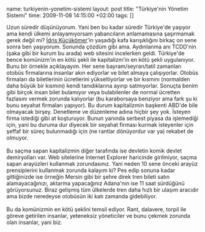 name: turkiyenin-yonetim-sistemi
layout: post
title: "Türkiye'nin Yönetim Sistemi"
time: 2009-11-08 14:15:00 +02:00
tags: []

Uzun süredir düşünüyorum. Yani ben bu kadar süredir Türkiye'de yaşıyor ama kendi ülkemi anlayamıyorsam yabancıların anlamamasına şaşırmamak gerek değil mi? <a href="http://sozluk.sourtimes.org/show.asp?t=idris+k%C3%BC%C3%A7%C3%BCk%C3%B6mer&nr=y&pt=idris+kucukomer">İdris Küçükömer</a>'in yaşadığı kafa karışıklığını birkaç on sene sonra ben yaşıyorum. Sonunda çözdüm gibi ama. Aydınlanma anı TCDD'nin (şaka gibi bir kurum bu arada) web sitesini incelerken geldi. Türkiye'de bence komünizm'in en kötü şekli ile kapitalizm'in en kötü şekli uygulanıyor. Bunu bir örnekle açıklayayım. Her sene bayram/seyran/tatil zamanları otobüs firmalarına insanlar akın ediyorlar ve bilet almaya çalışıyorlar. Otobüs firmaları da biletlerinin ücretlerini yükseltiyorlar ve bir kısmını (normalden daha büyük bir kısmını) kendi tanıdıklarına ayırıp satmıyorlar. Sonuçta benim gibi birçok insan bilet bulamıyor veya bulabilenler de normal ücretten fazlasını vermek zorunda kalıyorlar (bu karaborsaya benziyor ama fark şu ki bunu seyahat firmaları yapıyor). Bu durum kapitalizmin başkenti ABD'de bile olmayacak birşey. Denetleme ve düzenleme adına hiçbir şey yok. İsteyen firma istediği gibi at koşturuyor. Bunun yanında serbest piyasa da işlemediği için, yani bu duruma dur diyecek bir seyahat firması kurmak isteyenler için şeffaf bir süreç bulunmadığı için (ne rantlar dönüyordur var ya) rekabet de olmuyor.<br /><br />Bu saçma sapan kapitalizmin diğer tarafında ise devletin komik devlet demiryolları var. Web sitelerine Internet Explorer haricinde girilmiyor, saçma sapan arayüzleri kullanmak zorundasınız. Yani neden 10 sene önceki arayüz prensiplerini kullanmak zorunda kalayım ki? Pes edip sonuna kadar gittiğinizde ise örneğin Mersin gibi bir şehre direk tren bileti satın alamayacağınızı, aktarma yapacağınız Adana'nın ise 11 saat sürdüğünü görüyorsunuz. Biraz gelişmiş tüm ülkelerde tren daha hızlı bir ulaşım aracıdır ama bizde neredeyse otobüsün iki katı zamanda gidebiliyor. <br /><br />Bu da komünizmin en kötü şeklini temsil ediyor. Rant, dalavere, torpil ile göreve getirilen insanlar, yeteneksiz yöneticiler ve bunu çekmek zorunda olan insanlar, yani biz.
